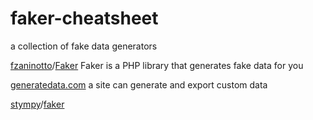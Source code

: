 faker-cheatsheet
================

a collection of fake data generators


[fzaninotto](https://github.com/fzaninotto)/[Faker](https://github.com/fzaninotto/Faker)
Faker is a PHP library that generates fake data for you

[generatedata.com](http://www.generatedata.com/)
a site can generate and export custom data

[stympy](https://github.com/stympy)/[faker](https://github.com/stympy/faker)
